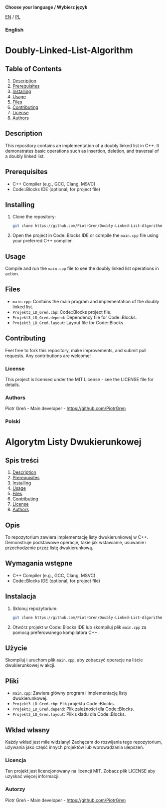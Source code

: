 **Choose your language / Wybierz język**

[EN](#english) / [PL](#polski)

### English

# Doubly-Linked-List-Algorithm

## Table of Contents

1. [Description](#description)
2. [Prerequisites](#prerequisites)
3. [Installing](#installing)
4. [Usage](#usage)
5. [Files](#files)
6. [Contributing](#contributing)
7. [License](#license)
8. [Authors](#authors)

## Description

This repository contains an implementation of a doubly linked list in C++. It demonstrates basic operations such as insertion, deletion, and traversal of a doubly linked list.

## Prerequisites

- C++ Compiler (e.g., GCC, Clang, MSVC)
- Code::Blocks IDE (optional, for project file)

## Installing

1. Clone the repository:
   ```sh
   git clone https://github.com/PiotrGren/Doubly-Linked-List-Algorithm.git
   ```
2. Open the project in Code::Blocks IDE or compile the `main.cpp` file using your preferred C++ compiler.

## Usage

Compile and run the `main.cpp` file to see the doubly linked list operations in action.

## Files

- `main.cpp`: Contains the main program and implementation of the doubly linked list.
- `Projekt3_LD_Greń.cbp`: Code::Blocks project file.
- `Projekt3_LD_Greń.depend`: Dependency file for Code::Blocks.
- `Projekt3_LD_Greń.layout`: Layout file for Code::Blocks.

## Contributing

Feel free to fork this repository, make improvements, and submit pull requests. Any contributions are welcome!

### License

This project is licensed under the MIT License - see the LICENSE file for details.

### Authors

Piotr Greń - Main developer - https://github.com/PiotrGren


### Polski

# Algorytm Listy Dwukierunkowej

## Spis treści

1. [Description](#description)
2. [Prerequisites](#prerequisites)
3. [Installing](#installing)
4. [Usage](#usage)
5. [Files](#files)
6. [Contributing](#contributing)
7. [License](#license)
8. [Authors](#authors)

## Opis

To repozytorium zawiera implementację listy dwukierunkowej w C++. Demonstruje podstawowe operacje, takie jak wstawianie, usuwanie i przechodzenie przez listę dwukierunkową.

## Wymagania wstępne

- C++ Compiler (e.g., GCC, Clang, MSVC)
- Code::Blocks IDE (optional, for project file)

## Instalacja

1. Sklonuj repozytorium:
   ```sh
   git clone https://github.com/PiotrGren/Doubly-Linked-List-Algorithm.git
   ```
   
2. Otwórz projekt w Code::Blocks IDE lub skompiluj plik `main.cpp` za pomocą preferowanego kompilatora C++.

## Użycie

Skompiluj i uruchom plik `main.cpp`, aby zobaczyć operacje na liście dwukierunkowej w akcji.

## Pliki

- `main.cpp`: Zawiera główny program i implementację listy dwukierunkowej.
- `Projekt3_LD_Greń.cbp`: Plik projektu Code::Blocks.
- `Projekt3_LD_Greń.depend`: Plik zależności dla Code::Blocks.
- `Projekt3_LD_Greń.layout`: Plik układu dla Code::Blocks.

## Wkład własny

Każdy wkład jest mile widziany! Zachęcam do rozwijania tego repozytorium, używania jako część innych projektów lub wprowadzania ulepszeń.

### Licencja

Ten projekt jest licencjonowany na licencji MIT. Zobacz plik LICENSE aby uzyskać więcej informacji.

### Autorzy

Piotr Greń - Main developer - https://github.com/PiotrGren
